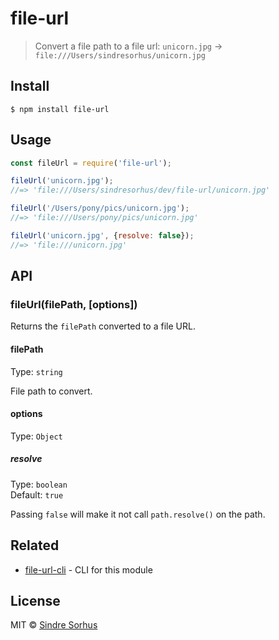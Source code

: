 # file-url

> Convert a file path to a file url: `unicorn.jpg` → `file:///Users/sindresorhus/unicorn.jpg`


## Install

```
$ npm install file-url
```


## Usage

```js
const fileUrl = require('file-url');

fileUrl('unicorn.jpg');
//=> 'file:///Users/sindresorhus/dev/file-url/unicorn.jpg'

fileUrl('/Users/pony/pics/unicorn.jpg');
//=> 'file:///Users/pony/pics/unicorn.jpg'

fileUrl('unicorn.jpg', {resolve: false});
//=> 'file:///unicorn.jpg'
```

## API

### fileUrl(filePath, [options])

Returns the `filePath` converted to a file URL.

#### filePath

Type: `string`

File path to convert.

#### options

Type: `Object`

##### resolve

Type: `boolean`<br>
Default: `true`

Passing `false` will make it not call `path.resolve()` on the path.


## Related

- [file-url-cli](https://github.com/sindresorhus/file-url-cli) - CLI for this module


## License

MIT © [Sindre Sorhus](https://sindresorhus.com)
